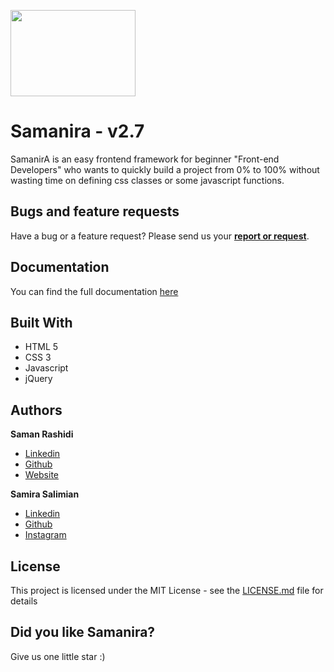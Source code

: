 <p>
  <a href="http://samanira.samanrashidi.com">
    <img src="http://www.samanrashidi.com/img/samanira.be1ce8db.png" width=200 height=138>
  </a>
</p>

# Samanira - v2.7

SamanirA is an easy frontend framework for beginner "Front-end Developers" who wants to quickly build a project from 0% to 100% without wasting time on defining css classes or some javascript functions.

## Bugs and feature requests

Have a bug or a feature request? Please send us your <a href="mailto:samanira@samanrashidi.com"><strong>report or request</strong></a>.


## Documentation

You can find the full documentation [here](http://samanira.samanrashidi.com)

## Built With

* HTML 5
* CSS 3
* Javascript
* jQuery

## Authors

**Saman Rashidi**

- [Linkedin](https://www.linkedin.com/in/samanrashidii)
- [Github](https://github.com/samanrashidii)
- [Website](http://samanrashidi.com)

**Samira Salimian**

- [Linkedin](https://www.linkedin.com/in/samira-salimian)
- [Github](https://github.com/samirasaly)
- [Instagram](http://www.instagram.com/samirasaly)

## License

This project is licensed under the MIT License - see the [LICENSE.md](LICENSE.md) file for details

## Did you like Samanira?

Give us one little star :)
